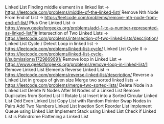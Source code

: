 Linked List
Finding middle element in a linked list -> https://leetcode.com/problems/middle-of-the-linked-list/
Remove Nth Node From End of List -> https://leetcode.com/problems/remove-nth-node-from-end-of-list/
Plus One Linked List -> https://www.geeksforgeeks.org/problems/add-1-to-a-number-represented-as-linked-list/1#
Intersection of Two Linked Lists -> https://leetcode.com/problems/intersection-of-two-linked-lists/description/
Linked List Cycle / Detect Loop in linked list -> https://leetcode.com/problems/linked-list-cycle/
Linked List Cycle II -> https://leetcode.com/problems/linked-list-cycle-ii/submissions/1729869691/
Remove loop in Linked List -> https://www.geeksforgeeks.org/problems/remove-loop-in-linked-list/1
Remove Linked List Elements 
Reverse Linked List -> https://leetcode.com/problems/reverse-linked-list/description/
Reverse a Linked List in groups of given size
Merge two sorted linked lists -> https://leetcode.com/problems/merge-two-sorted-lists/
Delete Node in a Linked List 
Delete N Nodes After M Nodes of a Linked List 
Remove Duplicates from Sorted List II 
Rotate List 
Insert into a Sorted Circular Linked List
Odd Even Linked List 
Copy List with Random Pointer
Swap Nodes in Pairs 
Add Two Numbers 
Linked List Insetion Sort 
Reorder List 
Implement Queue using Linked List
Implement Stack using Linked List
Check if Linked List is Palindrome
Flattening a Linked List

